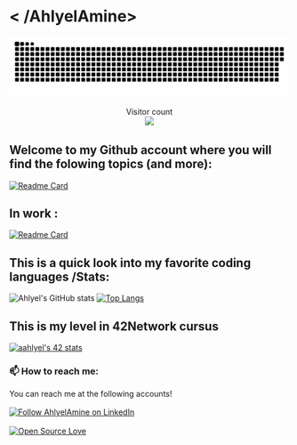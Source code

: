  <h1 style="align:center">< /AhlyelAmine></h1>

<a href=#><img src="contributions.svg"></a>

<p align="center"> 
  Visitor count<br>
  <img src="https://profile-counter.glitch.me/AhlyelAmine/count.svg" />
</p>

<h2> Welcome to my Github account where you will find the folowing topics (and more):</h2>

  [![Readme Card](https://github-readme-stats.vercel.app/api/pin/?username=AhlyelAmine&repo=Push_swap&theme=gruvbox)](https://github.com/AhlyelAmine/Push_swap)
  
<h2>In work :</h2>
 
  [![Readme Card](https://github-readme-stats.vercel.app/api/pin/?username=AhlyelAmine&repo=pipex&theme=gruvbox)](https://github.com/AhlyelAmine/pipex)

 <h2>This is a quick look into my favorite coding languages /Stats:</h2>

  ![Ahlyel's GitHub stats](https://github-readme-stats.vercel.app/api?username=AhlyelAmine&show_icons=true&theme=gruvbox)
 [![Top Langs](https://github-readme-stats.vercel.app/api/top-langs/?username=AhlyelAmine&hide=Jupyter%20Notebook&layout=compact&theme=gruvbox)](https://github.com/rahulbordoloi/github-readme-stats)
 
 <h2>This is my level in 42Network cursus </h2>
 
 [![aahlyel's 42 stats](https://badge.mediaplus.ma/kettlebells/aahlyel)](https://github.com/oakoudad/badge42)
 
 <h3>📫 How to reach me:</h3>
<p>You can reach me at the following accounts!</p>

[<img src="https://raw.githubusercontent.com/Raymo111/Raymo111/master/socials/linkedin.png" height="40em" align="center" alt="Follow AhlyelAmine on LinkedIn" title="Follow AhlyelAmine on LinkedIn"/>](https://www.linkedin.com/in/amine-ahlyel-b21a86198/)
<br>
<br>
[![Open Source Love](https://badges.frapsoft.com/os/v1/open-source.png?v=103)](https://github.com/ellerbrock/open-source-badges/)

